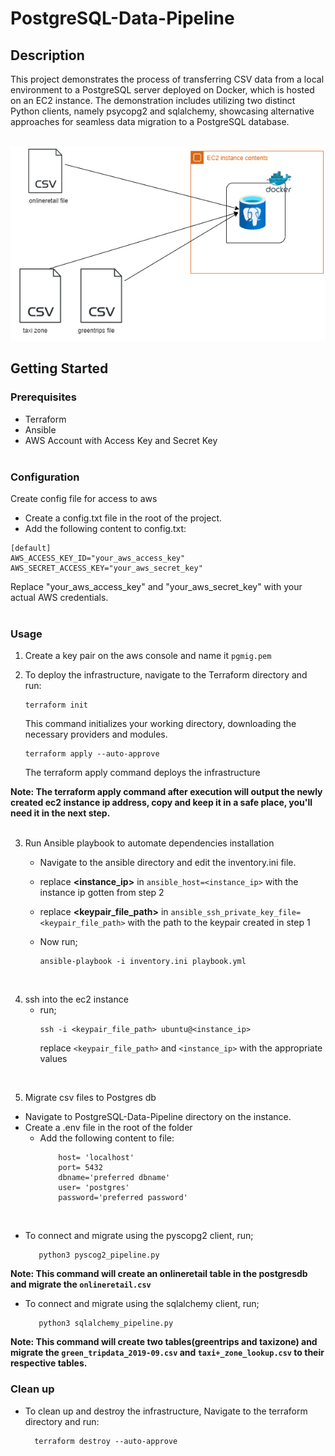 # PostgreSQL-Data-Pipeline

## Description
This project demonstrates the process of transferring CSV data from a local environment to a PostgreSQL server deployed on Docker, which is hosted on an EC2 instance.
The demonstration includes utilizing two distinct Python clients, namely psycopg2 and sqlalchemy, showcasing alternative approaches for seamless data migration to a PostgreSQL database. <br><br>

![Alt text](https://github.com/Adebisea/PostgreSQL-Data-Pipeline/blob/f3e7bfbc09c81fdb9faa100a48820859ea62d0f0/etl_process.png) <br>

## Getting Started

### Prerequisites
- Terraform
- Ansible
- AWS Account with Access Key and Secret Key
<br><br>

### Configuration
Create config file for access to aws
  - Create a config.txt file in the root of the project.
  - Add the following content to config.txt:
  ```
  [default]
  AWS_ACCESS_KEY_ID="your_aws_access_key"
  AWS_SECRET_ACCESS_KEY="your_aws_secret_key"
  ```
  Replace "your_aws_access_key" and "your_aws_secret_key" with your actual AWS credentials.
<br><br>

### Usage

1. Create a key pair on the aws console and name it `pgmig.pem`
2. To deploy the infrastructure, navigate to the Terraform directory and run:
    ```
    terraform init
    ```
    This command initializes your working directory, downloading the necessary providers and modules.
    
    ```
    terraform apply --auto-approve
    ```
    The terraform apply command deploys the infrastructure


**Note: The terraform apply command after execution will output the newly created ec2 instance ip address, copy and keep it in a safe place, you'll need it in the next step.**
<br><br>

3. Run Ansible playbook to automate dependencies installation
    - Navigate to the ansible directory and edit the inventory.ini file.
    - replace **<instance_ip>** in `ansible_host=<instance_ip>` with the instance ip gotten from step 2
    - replace **<keypair_file_path>** in `ansible_ssh_private_key_file=<keypair_file_path>` with the path to the keypair created in step 1
    - Now run;
      
        ```
        ansible-playbook -i inventory.ini playbook.yml
        ```
<br>  

4. ssh into the ec2 instance
   - run;
      ```
      ssh -i <keypair_file_path> ubuntu@<instance_ip>
      ```
      replace `<keypair_file_path>` and `<instance_ip>` with the appropriate values
<br>

5. Migrate csv files to Postgres db
  - Navigate to PostgreSQL-Data-Pipeline directory on the instance.
  - Create a .env file in the root of the folder
      - Add the following content to file:
        ```
            host= 'localhost'
            port= 5432
            dbname='preferred dbname'
            user= 'postgres'
            password='preferred password'
        ```
<br>

- To connect and migrate using the pyscopg2 client, run;
  ```
     python3 pyscog2_pipeline.py
  ```
**Note: This command will create an onlineretail table in the postgresdb and migrate the `onlineretail.csv`**

- To connect and migrate using the sqlalchemy client, run;
  
  ```
     python3 sqlalchemy_pipeline.py
  ```
  
**Note: This command will create two tables(greentrips and taxizone) and migrate the `green_tripdata_2019-09.csv` and `taxi+_zone_lookup.csv` to their respective tables.**

### Clean up
  - To clean up and destroy the infrastructure, Navigate to the terraform directory and run:
    
    ```
      terraform destroy --auto-approve
    ```
